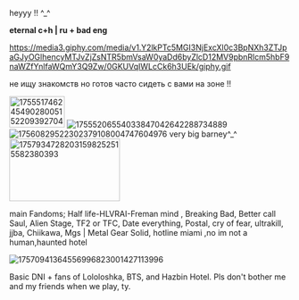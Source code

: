 heyyy !!  ^_^


  **eternal c+h | ru + bad eng**

https://media3.giphy.com/media/v1.Y2lkPTc5MGI3NjExcXl0c3BpNXh3ZTJpaGJyOGlhencyMTJvZjZsNTR5bmVsaW0yaDd6byZlcD12MV9pbnRlcm5hbF9naWZfYnlfaWQmY3Q9Zw/0GKUVqIWLcCk6h3UEk/giphy.gif

не ищу знакомств но готов часто сидеть с вами на зоне !!

<img width="99" height="56" alt="17555174624549028005152209392704" src="https://github.com/user-attachments/assets/4382144c-2307-4531-b122-ae7f84f6eec6" /> ![17555206554033847042642288734889](https://github.com/user-attachments/assets/c133c3ed-0693-47e2-af0d-487d49352a16) ![17560829522302379108004747604976](https://github.com/user-attachments/assets/ba6465e6-a4c8-455a-bf70-6eab8d93fd1e)
very big barney^_^ <img width="198" height="112" alt="17579347282031598252515582380393" src="https://github.com/user-attachments/assets/7fc392b6-de71-43cf-a05a-5d4bd5b51693" />




main Fandoms; Half life-HLVRAI-Freman mind , Breaking Bad, Better call Saul, Alien Stage, TF2 or TFC, Date everything, Postal, cry of fear, ultrakill, jjba, Chiikawa, Mgs | Metal Gear Solid, hotline miami ,no im not a human,haunted hotel

![17570941364556996823001427113996](https://github.com/user-attachments/assets/23b45c2b-abc8-44ac-916e-f9e0a03a5b21)

Basic DNI + fans of Lololoshka, BTS, and Hazbin Hotel. 
Pls don't bother me and my friends when we play, ty. 
